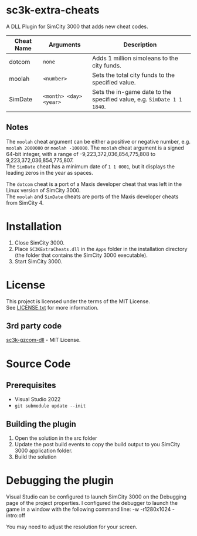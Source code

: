 # sc3k-extra-cheats

A DLL Plugin for SimCity 3000 that adds new cheat codes.

| Cheat Name | Arguments | Description |
|------------|-----------|-------------|
| dotcom | `none` | Adds 1 million simoleans to the city funds.  |
| moolah | `<number>` | Sets the total city funds to the specified value.  |
| SimDate | `<month> <day> <year>` | Sets the in-game date to the specified value, e.g. `SimDate 1 1 1840`. |

## Notes

The `moolah` cheat argument can be either a positive or negative number, e.g. `moolah 2000000` or `moolah -100000`.
The `moolah` cheat argument is a signed 64-bit integer, with a range of -9,223,372,036,854,775,808 to 9,223,372,036,854,775,807.    
The `SimDate` cheat has a minimum date of `1 1 0001`, but it displays the leading zeros in the year as spaces.

The `dotcom` cheat is a port of a Maxis developer cheat that was left in the Linux version of SimCity 3000.    
The `moolah` and `SimDate` cheats are ports of the Maxis developer cheats from SimCity 4.

# Installation

1. Close SimCity 3000.
2. Place `SC3KExtraCheats.dll` in the `Apps` folder in the installation directory (the folder that contains the SimCity 3000 executable).
3. Start SimCity 3000. 

# License

This project is licensed under the terms of the MIT License.    
See [LICENSE.txt](LICENSE.txt) for more information.

## 3rd party code

[sc3k-gzcom-dll](https://github.com/0xC0000054/sc3k-gzcom-dll) - MIT License.  

# Source Code

## Prerequisites

* Visual Studio 2022
* `git submodule update --init`

## Building the plugin

1. Open the solution in the src folder
2. Update the post build events to copy the build output to you SimCity 3000 application folder.
3. Build the solution

# Debugging the plugin

Visual Studio can be configured to launch SimCity 3000 on the Debugging page of the project properties.
I configured the debugger to launch the game in a window with the following command line: -w -r1280x1024 -intro:off

You may need to adjust the resolution for your screen.
